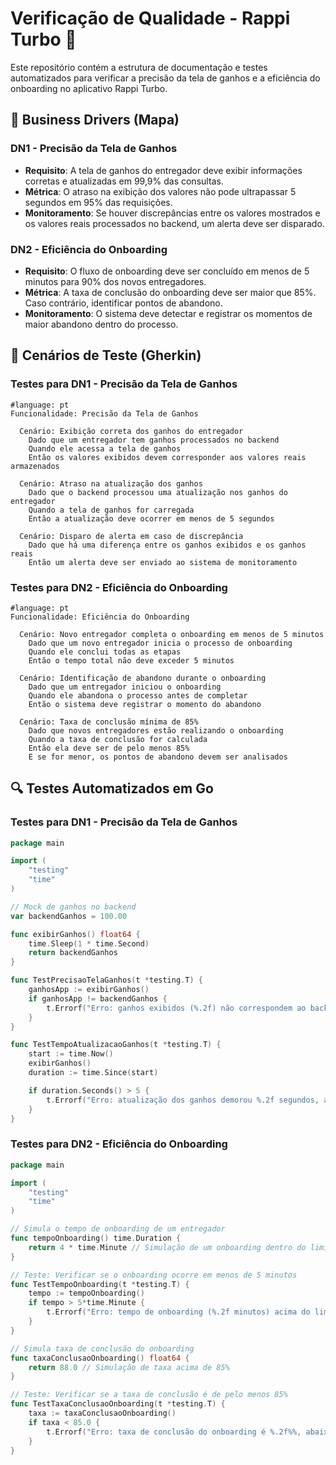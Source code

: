 # Verificação de Qualidade - Rappi Turbo 🚀

Este repositório contém a estrutura de documentação e testes automatizados para verificar a precisão da tela de ganhos e a eficiência do onboarding no aplicativo Rappi Turbo.

## 📌 Business Drivers (Mapa)
### **DN1 - Precisão da Tela de Ganhos**
- **Requisito**: A tela de ganhos do entregador deve exibir informações corretas e atualizadas em 99,9% das consultas.
- **Métrica**: O atraso na exibição dos valores não pode ultrapassar 5 segundos em 95% das requisições.
- **Monitoramento**: Se houver discrepâncias entre os valores mostrados e os valores reais processados no backend, um alerta deve ser disparado.

### **DN2 - Eficiência do Onboarding**
- **Requisito**: O fluxo de onboarding deve ser concluído em menos de 5 minutos para 90% dos novos entregadores.
- **Métrica**: A taxa de conclusão do onboarding deve ser maior que 85%. Caso contrário, identificar pontos de abandono.
- **Monitoramento**: O sistema deve detectar e registrar os momentos de maior abandono dentro do processo.

## 📜 Cenários de Teste (Gherkin)

### **Testes para DN1 - Precisão da Tela de Ganhos**
```gherkin
#language: pt
Funcionalidade: Precisão da Tela de Ganhos

  Cenário: Exibição correta dos ganhos do entregador
    Dado que um entregador tem ganhos processados no backend
    Quando ele acessa a tela de ganhos
    Então os valores exibidos devem corresponder aos valores reais armazenados

  Cenário: Atraso na atualização dos ganhos
    Dado que o backend processou uma atualização nos ganhos do entregador
    Quando a tela de ganhos for carregada
    Então a atualização deve ocorrer em menos de 5 segundos

  Cenário: Disparo de alerta em caso de discrepância
    Dado que há uma diferença entre os ganhos exibidos e os ganhos reais
    Então um alerta deve ser enviado ao sistema de monitoramento
```

### **Testes para DN2 - Eficiência do Onboarding**
```gherkin
#language: pt
Funcionalidade: Eficiência do Onboarding

  Cenário: Novo entregador completa o onboarding em menos de 5 minutos
    Dado que um novo entregador inicia o processo de onboarding
    Quando ele conclui todas as etapas
    Então o tempo total não deve exceder 5 minutos

  Cenário: Identificação de abandono durante o onboarding
    Dado que um entregador iniciou o onboarding
    Quando ele abandona o processo antes de completar
    Então o sistema deve registrar o momento do abandono

  Cenário: Taxa de conclusão mínima de 85%
    Dado que novos entregadores estão realizando o onboarding
    Quando a taxa de conclusão for calculada
    Então ela deve ser de pelo menos 85%
    E se for menor, os pontos de abandono devem ser analisados
```

## 🔍 Testes Automatizados em Go

### **Testes para DN1 - Precisão da Tela de Ganhos**
```go
package main

import (
	"testing"
	"time"
)

// Mock de ganhos no backend
var backendGanhos = 100.00

func exibirGanhos() float64 {
	time.Sleep(1 * time.Second)
	return backendGanhos
}

func TestPrecisaoTelaGanhos(t *testing.T) {
	ganhosApp := exibirGanhos()
	if ganhosApp != backendGanhos {
		t.Errorf("Erro: ganhos exibidos (%.2f) não correspondem ao backend (%.2f)", ganhosApp, backendGanhos)
	}
}

func TestTempoAtualizacaoGanhos(t *testing.T) {
	start := time.Now()
	exibirGanhos()
	duration := time.Since(start)

	if duration.Seconds() > 5 {
		t.Errorf("Erro: atualização dos ganhos demorou %.2f segundos, acima do limite de 5s", duration.Seconds())
	}
}
```

### **Testes para DN2 - Eficiência do Onboarding**
```go
package main

import (
	"testing"
	"time"
)

// Simula o tempo de onboarding de um entregador
func tempoOnboarding() time.Duration {
	return 4 * time.Minute // Simulação de um onboarding dentro do limite
}

// Teste: Verificar se o onboarding ocorre em menos de 5 minutos
func TestTempoOnboarding(t *testing.T) {
	tempo := tempoOnboarding()
	if tempo > 5*time.Minute {
		t.Errorf("Erro: tempo de onboarding (%.2f minutos) acima do limite de 5 minutos", tempo.Minutes())
	}
}

// Simula taxa de conclusão do onboarding
func taxaConclusaoOnboarding() float64 {
	return 88.0 // Simulação de taxa acima de 85%
}

// Teste: Verificar se a taxa de conclusão é de pelo menos 85%
func TestTaxaConclusaoOnboarding(t *testing.T) {
	taxa := taxaConclusaoOnboarding()
	if taxa < 85.0 {
		t.Errorf("Erro: taxa de conclusão do onboarding é %.2f%%, abaixo do limite de 85%%", taxa)
	}
}
```
